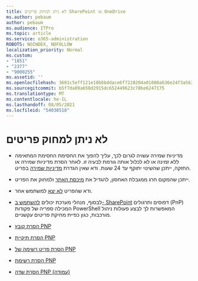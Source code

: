 ```yaml
---
title: לא ניתן למחוק פריטים SharePoint או OneDrive
ms.author: pebaum
author: pebaum
ms.audience: ITPro
ms.topic: article
ms.service: o365-administration
ROBOTS: NOINDEX, NOFOLLOW
localization_priority: Normal
ms.custom:
- "1851"
- "2377"
- "9000255"
ms.assetid: ''
ms.openlocfilehash: 3601c5eff121e10b6bddace6f7228204a01080a636e24f3a56373fe8d469c799
ms.sourcegitcommit: b5f7da89a650d2915dc652449623c78be6247175
ms.translationtype: MT
ms.contentlocale: he-IL
ms.lasthandoff: 08/05/2021
ms.locfileid: "54038518"
---
```

# <a name="unable-to-delete-items"></a>לא ניתן למחוק פריטים

- מדיניות שמירה עשויה לגרום לכך, עליך להפוך את החסימת החסימת המתאימה ללא זמינה או לא לכלול אותה גורמת לבעיה זו. לאחר הסרת מדיניות שמירה או החזקה, ייתכן שהשינוי יתוקף עד 24 שעות. ודא שאין הגדרת [מדיניות שמירה](https://docs.microsoft.com/microsoft-365/compliance/retention-policies) בפריט.

- ייתכן שהמקום חרג ממגבלת האחסון, להגדיל את [מיכסת האתר](https://docs.microsoft.com/powershell/module/sharepoint-online/set-sposite?view=sharepoint-ps) ולמחוק את הפריט.

- ודא שהפריט [לא יצא](https://support.office.com/article/check-out-check-in-or-discard-changes-to-files-in-a-library-7e2c12a9-a874-4393-9511-1378a700f6de) למשתמש אחר.

- לבסוף, מנהלי מערכת יכולים [להשתמש ב- SharePoint](https://docs.microsoft.com/powershell/sharepoint/sharepoint-pnp/sharepoint-pnp-cmdlets?view=sharepoint-ps#installation) דפוסים ותרגולים (PnP) המכילה ספריה של פקודות PowerShell המאפשרות לך לבצע פעולות ניהול מורכבות, כגון כפיית מחיקת פריטים עקשניים.
- [הסרת קובץ PNP](https://docs.microsoft.com/powershell/module/sharepoint-pnp/remove-pnpfile?view=sharepoint-ps)
- [הסרת תיקיית PNP](https://docs.microsoft.com/powershell/module/sharepoint-pnp/remove-pnpfolder?view=sharepoint-ps)
- [הסרת פריט רשימה של PNP](https://docs.microsoft.com/powershell/module/sharepoint-pnp/remove-pnplistitem?view=sharepoint-ps)
- [הסרת רשימת PNP](https://docs.microsoft.com/powershell/module/sharepoint-pnp/remove-pnplist?view=sharepoint-ps)
- [הסרת שדה PNP (עמודה)](https://docs.microsoft.com/powershell/module/sharepoint-pnp/remove-pnpfield?view=sharepoint-ps)